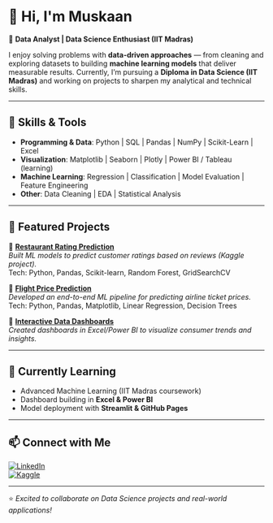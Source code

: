 # 👋 Hi, I'm Muskaan  

🎯 **Data Analyst | Data Science Enthusiast (IIT Madras)**  

I enjoy solving problems with **data-driven approaches** — from cleaning and exploring datasets to building **machine learning models** that deliver measurable results. Currently, I’m pursuing a **Diploma in Data Science (IIT Madras)** and working on projects to sharpen my analytical and technical skills.  

---

## 🚀 Skills & Tools  
- **Programming & Data**: Python | SQL | Pandas | NumPy | Scikit-Learn | Excel  
- **Visualization**: Matplotlib | Seaborn | Plotly | Power BI / Tableau (learning)  
- **Machine Learning**: Regression | Classification | Model Evaluation | Feature Engineering  
- **Other**: Data Cleaning | EDA | Statistical Analysis  

---

## 📌 Featured Projects  

🔹 [**Restaurant Rating Prediction**](#)  
*Built ML models to predict customer ratings based on reviews (Kaggle project).*  
Tech: Python, Pandas, Scikit-learn, Random Forest, GridSearchCV  

🔹 [**Flight Price Prediction**](#)  
*Developed an end-to-end ML pipeline for predicting airline ticket prices.*  
Tech: Python, Pandas, Matplotlib, Linear Regression, Decision Trees  

🔹 [**Interactive Data Dashboards**](#)  
*Created dashboards in Excel/Power BI to visualize consumer trends and insights.*  

---

## 🌱 Currently Learning  
- Advanced Machine Learning (IIT Madras coursework)  
- Dashboard building in **Excel & Power BI**  
- Model deployment with **Streamlit & GitHub Pages**  

---

## 📫 Connect with Me  
[![LinkedIn](https://img.shields.io/badge/LinkedIn-blue?logo=linkedin&logoColor=white)](https://www.linkedin.com/in/muskaan-685030203)  
[![Kaggle](https://img.shields.io/badge/Kaggle?logo=github&logoColor=white)](https://www.kaggle.com/muskaan0105)  

---

⭐ *Excited to collaborate on Data Science projects and real-world applications!*  


<!--
**musekaan/musekaan** is a ✨ _special_ ✨ repository because its `README.md` (this file) appears on your GitHub profile.

Here are some ideas to get you started:

- 🔭 I’m currently working on ...
- 🌱 I’m currently learning ...
- 👯 I’m looking to collaborate on ...
- 🤔 I’m looking for help with ...
- 💬 Ask me about ...
- 📫 How to reach me: ...
- 😄 Pronouns: ...
- ⚡ Fun fact: ...
-->
